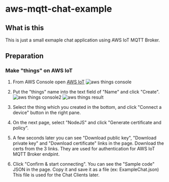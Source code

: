 # aws-mqtt-chat-example

## What is this

This is just a small exmaple chat application using AWS IoT MQTT Broker.

## Preparation

### Make "things" on AWS IoT

1. From AWS Console open [AWS IoT](https://ap-northeast-1.console.aws.amazon.com/iot/home?region=ap-northeast-1#/dashboard?editor=thing)
![aws things console](https://raw.githubusercontent.com/wiki/manamanmana/aws-mqtt-chat-example/images/aws-things.PNG)

2. Put the "things" name into the text field of "Name" and click "Create".
![aws things console2](https://raw.githubusercontent.com/wiki/manamanmana/aws-mqtt-chat-example/images/aws-things2.PNG)
![aws things result](https://raw.githubusercontent.com/wiki/manamanmana/aws-mqtt-chat-example/images/aws-thingsi-result.PNG)

3. Select the thing which you created in the bottom, and click "Connect a device" button in the right pane.

4. On the next page, select "NodeJS" and click "Generate certificate and policy".

5. A few seconds later you can see "Download public key", "Download private key" and "Download certificate" links in the page. Download the certs from the 3 links. They are used for authentication for AWS IoT MQTT Broker endpint.

6. Click "Confirm & start connecting". You can see the "Sample code" JSON in the page. Copy it and save it as a file (ex: ExampleChat.json) This file is used for the Chat Clients later.







